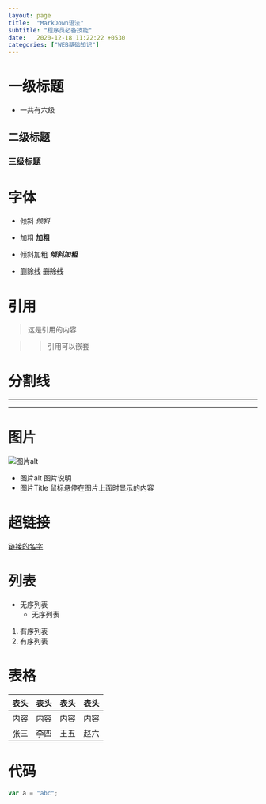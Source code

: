 ```yaml
---
layout: page
title:  "MarkDown语法"
subtitle: "程序员必备技能"
date:   2020-12-18 11:22:22 +0530
categories: ["WEB基础知识"]
---
```


# 一级标题
- 一共有六级
## 二级标题
### 三级标题

# 字体
- 倾斜
*倾斜*

- 加粗
**加粗**

- 倾斜加粗
***倾斜加粗***

- 删除线
~~删除线~~

# 引用
> 这是引用的内容

>> 引用可以嵌套

# 分割线
---
***

# 图片
![图片alt](/assets/img/pudhina.jpg "图片Title")
- 图片alt 图片说明
- 图片Title 鼠标悬停在图片上面时显示的内容

# 超链接
[链接的名字](链接地址)

# 列表
- 无序列表
    - 无序列表
1. 有序列表
2. 有序列表

# 表格
|表头|表头|表头|表头|
|:--:|:--:|:--:|:-:|
|内容|内容|内容|内容|
|张三|李四|王五|赵六|

# 代码
```javascript
var a = "abc";
```
